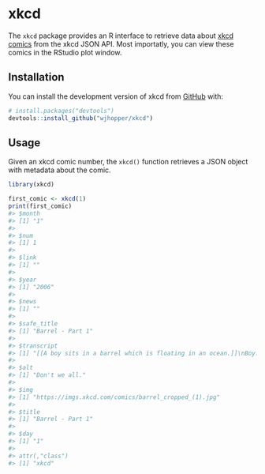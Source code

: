 
<!-- README.md is generated from README.Rmd. Please edit that file -->

# xkcd

<!-- badges: start -->
<!-- badges: end -->

The `xkcd` package provides an R interface to retrieve data about [xkcd
comics](https://xkcd.com) from the xkcd JSON API. Most importatly, you
can view these comics in the RStudio plot window.

## Installation

You can install the development version of xkcd from
[GitHub](https://github.com/) with:

``` r
# install.packages("devtools")
devtools::install_github("wjhopper/xkcd")
```

## Usage

Given an xkcd comic number, the `xkcd()` function retrieves a JSON
object with metadata about the comic.

``` r
library(xkcd)

first_comic <- xkcd(1)
print(first_comic)
#> $month
#> [1] "1"
#> 
#> $num
#> [1] 1
#> 
#> $link
#> [1] ""
#> 
#> $year
#> [1] "2006"
#> 
#> $news
#> [1] ""
#> 
#> $safe_title
#> [1] "Barrel - Part 1"
#> 
#> $transcript
#> [1] "[[A boy sits in a barrel which is floating in an ocean.]]\nBoy: I wonder where I'll float next?\n[[The barrel drifts into the distance. Nothing else can be seen.]]\n{{Alt: Don't we all.}}"
#> 
#> $alt
#> [1] "Don't we all."
#> 
#> $img
#> [1] "https://imgs.xkcd.com/comics/barrel_cropped_(1).jpg"
#> 
#> $title
#> [1] "Barrel - Part 1"
#> 
#> $day
#> [1] "1"
#> 
#> attr(,"class")
#> [1] "xkcd"
```
